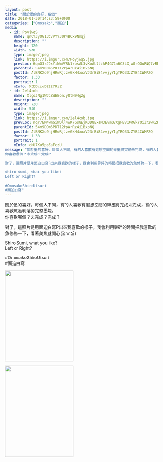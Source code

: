 ```yaml
---
layout: post
title: "關於墨的喜好，每個" 
date: 2018-01-30T14:23:59+0000 
categories: ["Omosako","面迫"] 
media:
  - id: PoyjwqS
    name: qnOY3yOG13cvVYY30P4BCx9Nmqj
    description: ""   
    height: 720
    width: 540
    type: image/jpeg
    link: https://i.imgur.com/PoyjwqS.jpg
    prevLoc: 6qmG3rJOxYiWmVVRk1rosAL3vKoAL7tzAP4G74n6C3LXjw0rOGuRNQ7vRDR4tOx89RWorNhqAGMPVR6ES8E8XW8gEwI13L7X6p9RtvWK0xwxZ1fRqkN62DLYi7glz3nzV0Uj9P4jXxNnhDZQG18JoXTVmQGDEjRqcy35RyzxW9C5QQJE2DXrSV10MLL233hW7ny6JyAWfj86GyQPDgU1W7R1kVQNfoZQvpQQmlfAEzLRxr1PC7qkk7ogw6t9N49jO3WYHmW
    parentId: 54m9DOm6PDT12PpWrRz4i1BxpNQ
    postId: AlBNKXo9njHRwRjJzvGkH4xoxVJ3rBi84vvjyY1gTRQ33zZYB4CWMPZQ
    factor: 1.33
    portrait: 1
    mInfo: XSEBczoB2227KzZ
  - id: 2el4cob
    name: XlgoJNg1WJcZWEEonJyOtN94g2g
    description: ""   
    height: 720
    width: 540
    type: image/jpeg
    link: https://i.imgur.com/2el4cob.jpg
    prevLoc: nqY7EM4wmGiWDll4wK7Gs8EjKQD8ExsM3EvmQvXgFBv10RGkYOiZY2wKZRZguonpPQWA3yClWJjwO26vtApA3rLq9XT6Vg7oG2v1HGgWrwKwl8UEWPkWB67zFKXjwEm9XASnmnkPgAQXsj7LYQjlgOIKEnAAXvoRhoxA7oBYKguLXXD43m18t91zlQQOxxhgBMYEwBDBhXpkz4lj8mC3O7RjNDz3FXRvkBQ45MFLyZmoknpvIgz64NO3VvIMxXMkyN7puqR
    parentId: 54m9DOm6PDT12PpWrRz4i1BxpNQ
    postId: AlBNKXo9njHRwRjJzvGkH4xoxVJ3rBi84vvjyY1gTRQ33zZYB4CWMPZQ
    factor: 1.33
    portrait: 1
    mInfo: cNU7Ku5psZaFczU
message: "關於墨的喜好，每個人不同，有的人喜歡有遐想空間的碎墨將完成未完成，有的人喜歡乾脆利落的完整墨塊。  
你喜歡哪個？未完成？完成？  
  
對了，這照片是用面迫白寫P出來我喜歡的樣子，我會利用零碎的時間把我喜歡的魚修飾一下，看著美魚就開心(≧∇≦)  
  
Shiro Sumi, what you like?  
Left or Right?  
  
#OmosakoShiroUtsuri  
#面迫白寫"
---
```


關於墨的喜好，每個人不同，有的人喜歡有遐想空間的碎墨將完成未完成，有的人喜歡乾脆利落的完整墨塊。  
你喜歡哪個？未完成？完成？  
  
對了，這照片是用面迫白寫P出來我喜歡的樣子，我會利用零碎的時間把我喜歡的魚修飾一下，看著美魚就開心(≧∇≦)  
  
Shiro Sumi, what you like?  
Left or Right?  
  
#OmosakoShiroUtsuri  
#面迫白寫


[//]: #media:  
<a href="https://i.imgur.com/PoyjwqS.jpg"><img src="https://i.imgur.com/PoyjwqS.jpg" height="300" width="225" /></a> 
  

<a href="https://i.imgur.com/2el4cob.jpg"><img src="https://i.imgur.com/2el4cob.jpg" height="300" width="225" /></a> 
 
